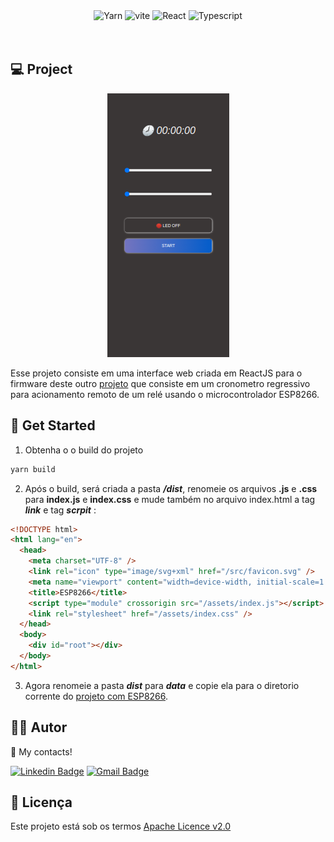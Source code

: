 <div align="center">
<img src="https://img.shields.io/badge/Yarn-2C8EBB?style=for-the-badge&logo=yarn&logoColor=white" alt="Yarn" />

<img src="https://img.shields.io/badge/Vite-B73BFE?style=for-the-badge&logo=vite&logoColor=FFD62E" alt="vite"/>

<img src="https://img.shields.io/badge/React-20232A?style=for-the-badge&logo=react&logoColor=61DAFB"  alt="React" />

<img src="https://img.shields.io/badge/TypeScript-007ACC?style=for-the-badge&logo=typescript&logoColor=white" alt="Typescript" />

</div>
<br/>
<br/>

## **💻 Project**

<p align="center">
<img src="./.assets/screen.png" alt="screen" />
</p>

Esse projeto consiste em uma interface web criada em ReactJS para o firmware deste outro [projeto](https://github.com/tpaphysics/esp8266-countdown-relay) que consiste em um cronometro regressivo para acionamento remoto de um relé usando o microcontrolador ESP8266.

## **🚀 Get Started**

1. Obtenha o o build do projeto

```bash
yarn build
```

2. Após o build, será criada a pasta **_/dist_**, renomeie os arquivos **.js** e **.css** para **index.js** e **index.css** e mude também no arquivo index.html a tag **_link_** e tag **_scrpit_** :

```html
<!DOCTYPE html>
<html lang="en">
  <head>
    <meta charset="UTF-8" />
    <link rel="icon" type="image/svg+xml" href="/src/favicon.svg" />
    <meta name="viewport" content="width=device-width, initial-scale=1.0" />
    <title>ESP8266</title>
    <script type="module" crossorigin src="/assets/index.js"></script>
    <link rel="stylesheet" href="/assets/index.css" />
  </head>
  <body>
    <div id="root"></div>
  </body>
</html>
```

3. Agora renomeie a pasta **_dist_** para **_data_** e copie ela para o diretorio corrente do [projeto com ESP8266](https://github.com/tpaphysics/esp8266-countdown-relay).

## **👨‍🚀 Autor**

👋 My contacts!

[![Linkedin Badge](https://img.shields.io/badge/-LinkedIn-blue?style=for-the-badge&logo=Linkedin&logoColor=white&link=https://www.linkedin.com/in/thiago-pacheco-200a1a86/)](https://www.linkedin.com/in/thiago-pacheco-200a1a86/)
[![Gmail Badge](https://img.shields.io/badge/-Gmail-c14438?style=for-the-badge&logo=Gmail&logoColor=white&link=mailto:physics.posgrad.@gmail.com)](mailto:physics.posgrad.@gmail.com)

## **📝 Licença**

Este projeto está sob os termos [Apache Licence v2.0](/LICENCE)
